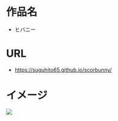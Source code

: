 # 作品名
- ヒバニー

# URL
- https://suguhito65.github.io/scorbunny/

# イメージ

![](https://i.gyazo.com/3e04753dad9806d78bc5a00a681ef801.png)
